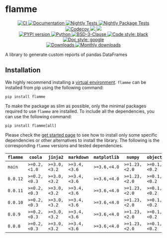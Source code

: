 # flamme

<p align="center">
    <a href="https://github.com/durandtibo/flamme/actions">
        <img alt="CI" src="https://github.com/durandtibo/flamme/workflows/CI/badge.svg">
    </a>
    <a href="https://durandtibo.github.io/flamme/">
        <img alt="Documentation" src="https://github.com/durandtibo/flamme/workflows/Documentation/badge.svg">
    </a>
    <a href="https://github.com/durandtibo/flamme/actions">
        <img alt="Nightly Tests" src="https://github.com/durandtibo/flamme/workflows/Nightly%20Tests/badge.svg">
    </a>
    <a href="https://github.com/durandtibo/flamme/actions">
        <img alt="Nightly Package Tests" src="https://github.com/durandtibo/flamme/workflows/Nightly%20Package%20Tests/badge.svg">
    </a>
    <br/>
    <a href="https://codecov.io/gh/durandtibo/flamme">
        <img alt="Codecov" src="https://codecov.io/gh/durandtibo/flamme/branch/main/graph/badge.svg">
    </a>
    <a href="https://codeclimate.com/github/durandtibo/flamme/maintainability">
        <img src="https://api.codeclimate.com/v1/badges/b124c0a1a64ee041e189/maintainability" />
    </a>
    <a href="https://codeclimate.com/github/durandtibo/flamme/test_coverage">
        <img src="https://api.codeclimate.com/v1/badges/b124c0a1a64ee041e189/test_coverage" />
    </a>
    <br/>
    <a href="https://pypi.org/project/flamme/">
        <img alt="PYPI version" src="https://img.shields.io/pypi/v/flamme">
    </a>
    <a href="https://pypi.org/project/flamme/">
        <img alt="Python" src="https://img.shields.io/pypi/pyversions/flamme.svg">
    </a>
    <a href="https://opensource.org/licenses/BSD-3-Clause">
        <img alt="BSD-3-Clause" src="https://img.shields.io/pypi/l/flamme">
    </a>
    <a href="https://github.com/psf/black">
        <img  alt="Code style: black" src="https://img.shields.io/badge/code%20style-black-000000.svg">
    </a>
    <a href="https://google.github.io/styleguide/pyguide.html#s3.8-comments-and-docstrings">
        <img  alt="Doc style: google" src="https://img.shields.io/badge/%20style-google-3666d6.svg">
    </a>
    <br/>
    <a href="https://pepy.tech/project/flamme">
        <img  alt="Downloads" src="https://static.pepy.tech/badge/flamme">
    </a>
    <a href="https://pepy.tech/project/flamme">
        <img  alt="Monthly downloads" src="https://static.pepy.tech/badge/flamme/month">
    </a>
    <br/>
</p>

A library to generate custom reports of pandas DataFrames

## Installation

We highly recommend installing
a [virtual environment](https://packaging.python.org/guides/installing-using-pip-and-virtual-environments/).
`flamme` can be installed from pip using the following command:

```shell
pip install flamme
```

To make the package as slim as possible, only the minimal packages required to use `flamme` are
installed.
To include all the dependencies, you can use the following command:

```shell
pip install flamme[all]
```

Please check the [get started page](https://durandtibo.github.io/flamme/get_started) to see how to
install only some specific dependencies or other alternatives to install the library.
The following is the corresponding `flamme` versions and tested dependencies.

| `flamme` | `coola`      | `jinja2`     | `markdown`   | `matplotlib` | `numpy`       | `objectory`  | `pandas`     | `pyarrow`      | `scipy`       | `tqdm`         | `python`      |
|----------|--------------|--------------|--------------|--------------|---------------|--------------|--------------|----------------|---------------|----------------|---------------|
| `main`   | `>=0.2,<1.0` | `>=3.0,<3.2` | `>=3.4,<3.6` | `>=3.6,<4.0` | `>=1.23,<2.0` | `>=0.1,<0.2` | `>=1.4,<3.0` | `>=10.0,<15.0` | `>=1.10,<2.0` | `>=4.65,<5.0`  | `>=3.9,<3.13` |
| `0.0.12` | `>=0.2,<0.3` | `>=3.0,<3.2` | `>=3.4,<3.6` | `>=3.6,<4.0` | `>=1.23,<2.0` | `>=0.1,<0.2` | `>=1.4,<3.0` | `>=10.0,<15.0` | `>=1.10,<2.0` | `>=4.65,<4.67` | `>=3.9,<3.13` |
| `0.0.11` | `>=0.2,<0.3` | `>=3.0,<3.2` | `>=3.4,<3.6` | `>=3.6,<4.0` | `>=1.23,<2.0` | `>=0.1,<0.2` | `>=1.4,<3.0` | `>=10.0,<15.0` | `>=1.10,<2.0` | `>=4.65,<4.67` | `>=3.9,<3.13` |
| `0.0.10` | `>=0.2,<0.3` | `>=3.0,<3.2` | `>=3.4,<3.6` | `>=3.6,<4.0` | `>=1.23,<2.0` | `>=0.1,<0.2` | `>=1.3,<2.2` | `>=10.0,<15.0` | `>=1.10,<2.0` | `>=4.65,<4.67` | `>=3.9,<3.13` |
| `0.0.9`  | `>=0.2,<0.3` | `>=3.0,<3.2` | `>=3.4,<3.6` | `>=3.6,<4.0` | `>=1.23,<2.0` | `>=0.1,<0.2` | `>=1.3,<2.2` | `>=10.0,<15.0` | `>=1.10,<2.0` | `>=4.65,<4.67` | `>=3.9,<3.13` |
| `0.0.8`  | `>=0.2,<0.3` | `>=3.0,<3.2` | `>=3.4,<3.6` | `>=3.6,<4.0` | `>=1.23,<2.0` | `>=0.1,<0.2` | `>=1.3,<2.2` | `>=10.0,<15.0` |               | `>=4.65,<4.67` | `>=3.9,<3.12` |
